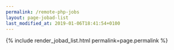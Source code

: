 ```yaml
---
permalink: /remote-php-jobs
layout: page-jobad-list
last_modified_at: 2019-01-06T18:41:54+0100
---
```

{% include render_jobad_list.html permalink=page.permalink %}
